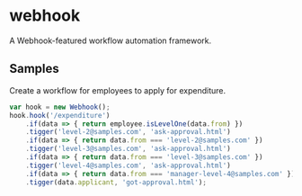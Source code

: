 # webhook
A Webhook-featured workflow automation framework.

## Samples
Create a workflow for employees to apply for expenditure.
```js
var hook = new Webhook();
hook.hook('/expenditure')
    .if(data => { return employee.isLevelOne(data.from) })
    .tigger('level-2@samples.com', 'ask-approval.html')
    .if(data => { return data.from === 'level-2@samples.com' })
    .tigger('level-3@samples.com', 'ask-approval.html')
    .if(data => { return data.from === 'level-3@samples.com' })
    .tigger('level-4@samples.com', 'ask-approval.html')
    .if(data => { return data.from === 'manager-level-4@samples.com' })
    .tigger(data.applicant, 'got-approval.html');
```
